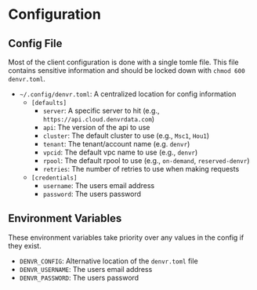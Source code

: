 # Configuration

## Config File

Most of the client configuration is done with a single tomle file.
This file contains sensitive information and should be locked down with `chmod 600 denvr.toml`.

- `~/.config/denvr.toml`: A centralized location for config information
    - `[defaults]`
      - `server`: A specific server to hit (e.g., `https://api.cloud.denvrdata.com`)
      - `api`: The version of the api to use
      - `cluster`: The default cluster to use (e.g., `Msc1`, `Hou1`)
      - `tenant`: The tenant/account name (e.g. `denvr`)
      - `vpcid`: The default vpc name to use (e.g., `denvr`)
      - `rpool`: The default rpool to use (e.g., `on-demand`, `reserved-denvr`)
      - `retries`: The number of retries to use when making requests
    - `[credentials]`
      - `username`: The users email address
      - `password`: The users password

## Environment Variables

These environment variables take priority over any values in the config if they exist.

- `DENVR_CONFIG`: Alternative location of the `denvr.toml` file
- `DENVR_USERNAME`: The users email address
- `DENVR_PASSWORD`: The users password
